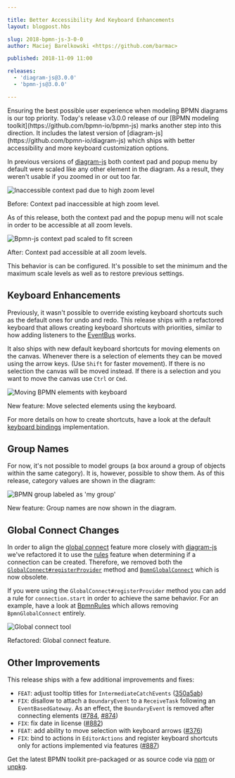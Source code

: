 ```yaml
---

title: Better Accessibility And Keyboard Enhancements
layout: blogpost.hbs

slug: 2018-bpmn-js-3-0-0
author: Maciej Barelkowski <https://github.com/barmac>

published: 2018-11-09 11:00

releases:
  - 'diagram-js@3.0.0'
  - 'bpmn-js@3.0.0'

---
```



<p class="introduction">
  Ensuring the best possible user experience when modeling BPMN diagrams is our top priority. Today's release v3.0.0 release of our [BPMN modeling toolkit](https://github.com/bpmn-io/bpmn-js) marks another step into this direction. It includes the latest version of [diagram-js](https://github.com/bpmn-io/diagram-js) which ships with better accessibility and more keyboard customization options.
</p>

<!-- continue -->

In previous versions of [diagram-js](https://github.com/bpmn-io/diagram-js) both context pad and popup menu by default were scaled like any other element in the diagram. As a result, they weren't usable if you zoomed in or out too far.

<div class="figure">
  <img src="{{ assets }}/attachments/blog/2018/013-context-pad-resize-previous.png" alt="Inaccessible context pad due to high zoom level">
  <p class="caption">
    Before: Context pad inaccessible at high zoom level.
  </p>
</div>

As of this release, both the context pad and the popup menu will not scale in order to be accessible at all zoom levels.

<div class="figure">
  <img src="{{ assets }}/attachments/blog/2018/013-context-pad-resize-current.png" alt="Bpmn-js context pad scaled to fit screen">
  <p class="caption">
    After: Context pad accessible at all zoom levels.
  </p>
</div>

This behavior is can be configured. It's possible to set the minimum and the maximum scale levels as well as to restore previous settings.


## Keyboard Enhancements

Previously, it wasn't possible to override existing keyboard shortcuts such as the default ones for undo and redo. This release ships with a refactored keyboard that allows creating keyboard shortcuts with priorities, similar to how adding listeners to the [EventBus](https://github.com/bpmn-io/diagram-js/blob/master/lib/core/EventBus.js) works.

It also ships with new default keyboard shortcuts for moving elements on the canvas. Whenever there is a selection of elements they can be moved using the arrow keys. (Use `Shift` for faster movement). If there is no selection the canvas will be moved instead. If there is a selection and you want to move the canvas use `Ctrl` or `Cmd`.

<div class="figure">
  <img src="{{ assets }}/attachments/blog/2018/013-move-selection.gif" alt="Moving BPMN elements with keyboard">
  <p class="caption">
    New feature: Move selected elements using the keyboard.
  </p>
</div>

For more details on how to create shortcuts, have a look at the default [keyboard bindings](https://github.com/bpmn-io/diagram-js/blob/master/lib/features/keyboard/KeyboardBindings.js) implementation.


## Group Names

For now, it's not possible to model groups (a box around a group of objects within the same category). It is, however, possible to show them. As of this release, category values are shown in the diagram:

<div class="figure">
  <img src="{{ assets }}/attachments/blog/2018/013-group-name.png" alt="BPMN group labeled as 'my group'">
  <p class="caption">
    New feature: Group names are now shown in the diagram.
  </p>
</div>


## Global Connect Changes

In order to align the [global connect](https://github.com/bpmn-io/diagram-js/blob/master/lib/features/global-connect/GlobalConnect.js) feature more closely with [diagram-js](https://github.com/bpmn-io/diagram-js) we've refactored it to use the [rules](https://github.com/bpmn-io/diagram-js/blob/master/lib/features/rules/Rules.js) feature when determining if a connection can be created. Therefore, we removed both the [`GlobalConnect#registerProvider`](https://github.com/bpmn-io/diagram-js/commit/1efb277536fa7ec8be574746326c15cb1bfa507a#diff-a5849a5aebbb0383f299c810af4ab13bL108) method and [`BpmnGlobalConnect`](https://github.com/bpmn-io/bpmn-js/blob/026fe11ea716b4ec9974468fcca65d179824cbfb/lib/features/global-connect/BpmnGlobalConnect.js) which is now obsolete.

If you were using the `GlobalConnect#registerProvider` method you can add a rule for `connection.start` in order to achieve the same behavior. For an example, have a look at [BpmnRules](https://github.com/bpmn-io/bpmn-js/blob/ba42e9edde02ea9d310c08ff5e48484b19b470cb/lib/features/rules/BpmnRules.js#L52) which allows removing `BpmnGlobalConnect` entirely.

<div class="figure">
  <img src="{{ assets }}/attachments/blog/2018/013-global-connect.gif" alt="Global connect tool">
  <p class="caption">
    Refactored: Global connect feature.
  </p>
</div>

## Other Improvements

This release ships with a few additional improvements and fixes:

* `FEAT`: adjust tooltip titles for `IntermediateCatchEvents` ([350a5ab](https://github.com/bpmn-io/bpmn-js/commit/350a5ab75ed675991599faff9615e4bbe184d491))
* `FIX`: disallow to attach a `BoundaryEvent` to a `ReceiveTask` following an `EventBasedGateway`. As an effect, the `BoundaryEvent` is removed after connecting elements  ([#784](https://github.com/camunda/camunda-modeler/issues/784), [#874](https://github.com/bpmn-io/bpmn-js/issues/874))
* `FIX`: fix date in license ([#882](https://github.com/bpmn-io/bpmn-js/pull/882))
* `FEAT`: add ability to move selection with keyboard arrows ([#376](https://github.com/bpmn-io/bpmn-js/issues/376))
* `FIX`: bind to actions in `EditorActions` and register keyboard shortcuts only for actions implemented via features ([#887](https://github.com/bpmn-io/bpmn-js/pull/887))


Get the latest BPMN toolkit pre-packaged or as source code via [npm](https://www.npmjs.com/package/bpmn-js) or [unpkg](https://unpkg.com/bpmn-js/).

